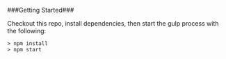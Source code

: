 ###Getting Started###


Checkout this repo, install dependencies, then start the gulp process with the following:


	> npm install
	> npm start
